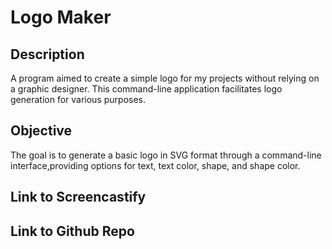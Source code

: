 # Logo Maker

## Description

A program aimed to create a simple logo for my projects without relying on a graphic designer. This command-line application facilitates logo generation for various purposes.

## Objective

The goal is to generate a basic logo in SVG format through a command-line interface,providing options for text, text color, shape, and shape color. 

## Link to Screencastify

## Link to Github Repo

